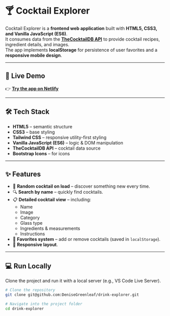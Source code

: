 # 🍸 Cocktail Explorer

Cocktail Explorer is a **frontend web application** built with **HTML5, CSS3, and Vanilla JavaScript (ES6)**.  
It consumes data from the **[TheCocktailDB API](https://www.thecocktaildb.com/)** to provide cocktail recipes, ingredient details, and images.  
The app implements **localStorage** for persistence of user favorites and a **responsive mobile design**.

---

## 🚀 Live Demo
👉 **[Try the app on Netlify](https://drink-and-cocktail-explorer.netlify.app)**  

---

## 🛠️ Tech Stack
- **HTML5** – semantic structure  
- **CSS3** – base styling  
- **Tailwind CSS** – responsive utility-first styling  
- **Vanilla JavaScript (ES6)** – logic & DOM manipulation  
- **TheCocktailDB API** – cocktail data source  
- **Bootstrap Icons** – for icons 

---

## ✨ Features
- 🎲 **Random cocktail on load** – discover something new every time.  
- 🔍 **Search by name** – quickly find cocktails.  
- 📋 **Detailed cocktail view** – including:
  - Name
  - Image
  - Category
  - Glass type
  - Ingredients & measurements
  - Instructions
- 💾 **Favorites system** – add or remove cocktails (saved in `localStorage`).  
- 📱 **Responsive layout**.      
 
---

## 💻 Run Locally
Clone the project and run it with a local server (e.g., VS Code Live Server).  

```bash
# Clone the repository
git clone git@github.com:DeniseGreenleaf/drink-explorer.git

# Navigate into the project folder
cd drink-explorer
